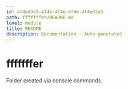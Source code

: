 ```yaml
---
id: 4f4ed3e5-4f4e-4f4e-4f4e-4f4ed3e5
path: fffffffer/README.md
level: module
title: README
description: Documentation - Auto-generated
---
```

# fffffffer

Folder created via console commands.